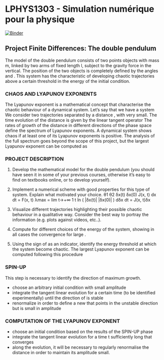 # LPHYS1303 - Simulation numérique pour la physique

[![Binder](https://mybinder.org/badge_logo.svg)](https://mybinder.org/v2/gh/lemoine-py/Double-pendulum/HEAD)

## Project Finite Differences: __The double pendulum__

The model of the double pendulum consists of 
two points objects with mass m, linked by two 
arms of fixed length l, subject to the gravity force 
in the vertical. The position of the two objects is 
completely defined by the angles and . 
This system has the characteristic of developing 
chaotic trajectories above a certain threshold 
in the energy of the initial condition.

### CHAOS AND LYAPUNOV EXPONENTS
The Lyapunov exponent is a mathematical concept that characterise the chaotic 
behaviour of a dynamical system. Let’s say that we have a system
We consider two trajectories separated by a 
distance , with very small. The time 
evolution of the distance is given by the linear 
tangent operator
The rates of growth of the distance in different 
directions of the phase space define the 
spectrum of Lyapunov exponents. 
A dynamical system shows chaos if at least one 
of its Lyapunov exponents is positive. The analysis of the full spectrum goes beyond the 
scope of this project, but the largest Lyapunov exponent can be computed as

### PROJECT DESCRIPTION

1) Develop the mathematical model for the double pendulum (you should have seen it in 
some of your previous courses, otherwise it’s easy to find on textbooks online, or to 
develop yourself).
2) Implement a numerical scheme with good properties for this type of system. Explain 
what motivated your choice.
θ1 θ2
δx(t) δx(0)
J(x, t)
dx
dt = F(x, t)
λmax = lim
t→+∞
1
t
ln (
|δx(t)|
|δx(0)| )
dδx
dt = J(x, t)δx

3) Visualize different trajectories highlighting their possible chaotic behaviour in a 
qualitative way. Consider the best way to portray the information (e.g. plots against 
videos, etc..).
4) Compute for different choices of the energy of the system, showing in all cases 
the convergence for large .
5) Using the sign of as an indicator, identify the energy threshold at which the 
system become chaotic.
The largest Lyapunov exponent can be computed following this procedure

### SPIN-UP

This step is necessary to identify the direction of maximum growth. 
- choose an arbitrary initial condition with small amplitude
- integrate the tangent linear evolution for a certain time (to be identified experimentally) 
until the direction of is stable
- renormalize in order to define a new that points in the unstable direction but is 
small in amplitude

### COMPUTATION OF THE LYAPUNOV EXPONENT

- choose an initial condition based on the results of the SPIN-UP phase
- integrate the tangent linear evolution for a time t sufficiently long that converges 
- along the evolution, it will be necessary to regularly renormalise the distance in order to 
maintain its amplitude small.
